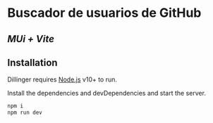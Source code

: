 # Buscador de usuarios de GitHub
## _MUi + Vite_


## Installation

Dillinger requires [Node.js](https://nodejs.org/) v10+ to run.

Install the dependencies and devDependencies and start the server.

```sh
npm i
npm run dev
```


